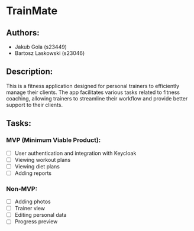 # TrainMate

## Authors:
- Jakub Gola (s23449)
- Bartosz Laskowski (s23046)

## Description:
This is a fitness application designed for personal trainers to efficiently manage their clients. The app facilitates various tasks related to fitness coaching, allowing trainers to streamline their workflow and provide better support to their clients.

## Tasks:

### MVP (Minimum Viable Product):
- [ ] User authentication and integration with Keycloak
- [ ] Viewing workout plans
- [ ] Viewing diet plans
- [ ] Adding reports

### Non-MVP:
- [ ] Adding photos
- [ ] Trainer view
- [ ] Editing personal data
- [ ] Progress preview
